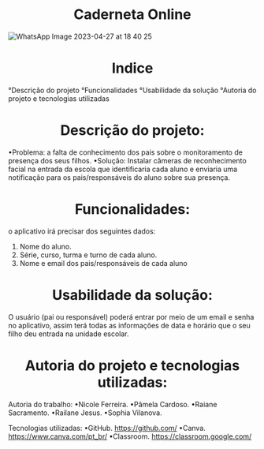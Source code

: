 # <h1 align="center"> Caderneta Online</h1> 
![WhatsApp Image 2023-04-27 at 18 40 25](https://user-images.githubusercontent.com/130568068/234999498-c2e7a4dc-baed-4238-9dcd-b09d873e27e0.jpeg)

# <h1 align="center">Indice</h1> 
°Descrição do projeto 
°Funcionalidades 
°Usabilidade da solução 
°Autoria do projeto e tecnologias utilizadas 

# <h1 align="center"> Descrição do projeto:</h1> 
•Problema: a falta de conhecimento dos pais sobre o monitoramento de presença dos seus filhos.
•Solução: Instalar câmeras de reconhecimento facial na entrada da escola que identificaria cada aluno e enviaria uma notificação para os pais/responsáveis do aluno sobre sua presença.

# <h1 align="center"> Funcionalidades:</h1> 
o aplicativo irá precisar dos seguintes dados:
1. Nome do aluno.
2. Série, curso, turma e turno de cada aluno.
3. Nome e email dos pais/responsáveis de cada aluno

# <h1 align="center">Usabilidade da solução: </h1> 
O usuário (pai ou responsável)  poderá entrar por meio de um email e senha no aplicativo, assim terá todas as informações de data e horário que o seu filho deu entrada na unidade escolar. 

# <h1 align="center">Autoria do projeto e tecnologias utilizadas:</h1> 
Autoria do trabalho:
•Nicole Ferreira.
•Pâmela Cardoso.
•Raiane Sacramento. 
•Railane Jesus.
•Sophia Vilanova.

Tecnologias utilizadas:
 •GitHub.
https://github.com/
•Canva.
https://www.canva.com/pt_br/
•Classroom.
https://classroom.google.com/
